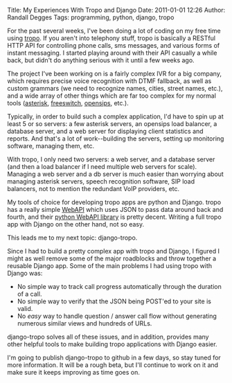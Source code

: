 Title: My Experiences With Tropo and Django
Date: 2011-01-01 12:26
Author: Randall Degges
Tags: programming, python, django, tropo


For the past several weeks, I've been doing a lot of coding on my free time
using [tropo][]. If you aren't into telephony stuff, tropo is basically a
RESTful HTTP API for controlling phone calls, sms messages, and various forms of
instant messaging. I started playing around with their API casually a while
back, but didn't do anything serious with it until a few weeks ago.

The project I've been working on is a fairly complex IVR for a big company,
which requires precise voice recognition with DTMF fallback, as well as custom
grammars (we need to recognize names, cities, street names, etc.), and a wide
array of other things which are far too complex for my normal tools
([asterisk][], [freeswitch][], [opensips][], etc.).

Typically, in order to build such a complex application, I'd have to spin up at
least 5 or so servers: a few asterisk servers, an opensips load balancer, a
database server, and a web server for displaying client statistics and reports.
And that's a lot of work--building the servers, setting up monitoring software,
managing them, etc.

With tropo, I only need two servers: a web server, and a database server (and
then a load balancer if I need multiple web servers for scale). Managing a web
server and a db server is much easier than worrying about managing asterisk
servers, speech recognition software, SIP load balancers, not to mention the
redundant VoIP providers, etc.

My tools of choice for developing tropo apps are python and Django. tropo has a
really simple [WebAPI][] which uses JSON to pass data around back and fourth,
and their [python WebAPI library][] is pretty decent. Writing a full tropo app
with Django on the other hand, not so easy.

This leads me to my next topic: django-tropo.

Since I had to build a pretty complex app with tropo and Django, I figured I
might as well remove some of the major roadblocks and throw together a reusable
Django app. Some of the main problems I had using tropo with Django was:

-   No simple way to track call progress automatically through the duration of a
    call.
-   No simple way to verify that the JSON being POST'ed to your site is valid.
-   No *easy* way to handle question / answer call flow without generating
    numerous similar views and hundreds of URLs.

django-tropo solves all of these issues, and in addition, provides many other
helpful tools to make building tropo applications with Django easier.

I'm going to publish django-tropo to github in a few days, so stay tuned for
more information. It will be a rough beta, but I'll continue to work on it and
make sure it keeps improving as time goes on.


  [tropo]: https://www.tropo.com/home.jsp "tropo"
  [asterisk]: http://www.asterisk.org/ "asterisk"
  [freeswitch]: http://www.freeswitch.org/ "freeswitch"
  [opensips]: http://www.opensips.org/ "opensips"
  [WebAPI]: https://www.tropo.com/docs/webapi/new_tropo_web_api_overview.htm "WebAPI"
  [python WebAPI library]: https://github.com/tropo/tropo-webapi-python "python WebAPI library"
